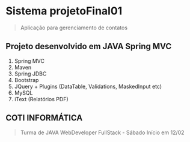 # Sistema projetoFinal01
> Aplicação para gerenciamento de contatos

## Projeto desenvolvido em JAVA Spring MVC

1. Spring MVC
2. Maven
3. Spring JDBC
4. Bootstrap
5. JQuery + Plugins (DataTable, Validations, MaskedInput etc)
6. MySQL
7. iText (Relatórios PDF)


## COTI INFORMÁTICA
> Turma de JAVA WebDeveloper FullStack - Sábado Início  em 12/02